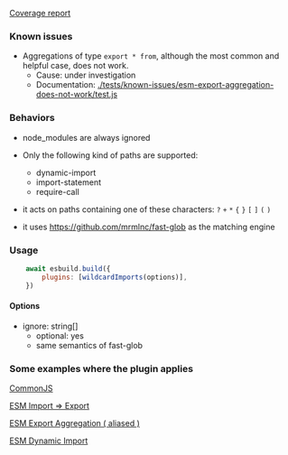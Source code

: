 
<a href="./coverage.txt">Coverage report</a>

### Known issues

- Aggregations of type `export * from`, although the most common and helpful case, does not work.
  - Cause: under investigation
  - Documentation: <a href="./tests/known-issues/esm-export-aggregation-does-not-work/test.js">./tests/known-issues/esm-export-aggregation-does-not-work/test.js</a>

### Behaviors

- node_modules are always ignored

- Only the following kind of paths are supported:
  - dynamic-import
  - import-statement
  - require-call

- it acts on paths containing one of these characters: `?` `+` `*` `{` `}` `[` `]` `(` `)`

- it uses https://github.com/mrmlnc/fast-glob as the matching engine

### Usage

```javascript
    await esbuild.build({
        plugins: [wildcardImports(options)],
    })
```

#### Options

- ignore: string[]
   - optional: yes 
   - same semantics of fast-glob

### Some examples where the plugin applies

<a href="./tests/cjs-require/test.js#L16">CommonJS</a>

<a href="./tests/esm-import-export/test.js#L16">ESM Import => Export</a>

<a href="./tests/esm-export-aggregation-with-alias/test.js#L16">ESM Export Aggregation ( aliased )</a>

<a href="./tests/esm-dynamic-import/test.js#L16">ESM Dynamic Import</a>
